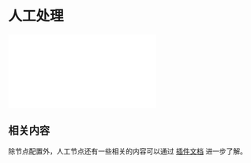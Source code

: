 # 人工处理

<PluginInfo name="workflow-manual" link="/handbook/workflow-manual"></PluginInfo>

<embed src="../../workflow-manual/node.md#L3-L999"></embed>

## 相关内容

除节点配置外，人工节点还有一些相关的内容可以通过 [插件文档](../../workflow-manual/index.md) 进一步了解。

